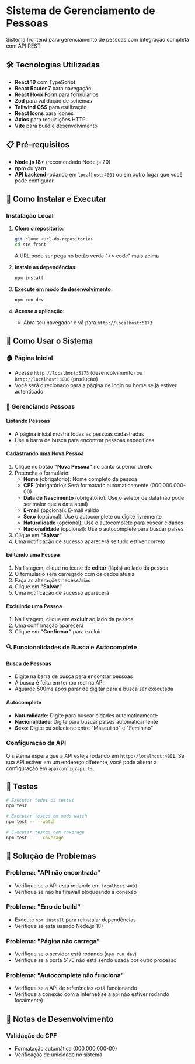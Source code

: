 # Sistema de Gerenciamento de Pessoas

Sistema frontend para gerenciamento de pessoas com integração completa com API REST.

## 🛠️ Tecnologias Utilizadas

- **React 19** com TypeScript
- **React Router 7** para navegação
- **React Hook Form** para formulários
- **Zod** para validação de schemas
- **Tailwind CSS** para estilização
- **React Icons** para ícones
- **Axios** para requisições HTTP
- **Vite** para build e desenvolvimento

## 📋 Pré-requisitos

- **Node.js 18+** (recomendado Node.js 20)
- **npm** ou **yarn**
- **API backend** rodando em `localhost:4001` ou em outro lugar que você pode configurar

## 🚀 Como Instalar e Executar

### Instalação Local

1. **Clone o repositório:**

   ```bash
   git clone <url-do-repositorio>
   cd ste-front
   ```

   A URL pode ser pega no botão verde "<> code" mais acima

2. **Instale as dependências:**

   ```bash
   npm install
   ```

3. **Execute em modo de desenvolvimento:**

   ```bash
   npm run dev
   ```

4. **Acesse a aplicação:**
   - Abra seu navegador e vá para `http://localhost:5173`

## 📖 Como Usar o Sistema

### 🏠 Página Inicial

- Acesse `http://localhost:5173` (desenvolvimento) ou `http://localhost:3000` (produção)
- Você será direcionado para a página de login ou home se já estiver autenticado

### 👥 Gerenciando Pessoas

#### **Listando Pessoas**

- A página inicial mostra todas as pessoas cadastradas
- Use a barra de busca para encontrar pessoas específicas

#### **Cadastrando uma Nova Pessoa**

1. Clique no botão **"Nova Pessoa"** no canto superior direito
2. Preencha o formulário:
   - **Nome** (obrigatório): Nome completo da pessoa
   - **CPF** (obrigatório): Será formatado automaticamente (000.000.000-00)
   - **Data de Nascimento** (obrigatório): Use o seletor de data(não pode ser maior que a data atual)
   - **E-mail** (opcional): E-mail válido
   - **Sexo** (opcional): Use o autocomplete ou digite livremente
   - **Naturalidade** (opcional): Use o autocomplete para buscar cidades
   - **Nacionalidade** (opcional): Use o autocomplete para buscar países
3. Clique em **"Salvar"**
4. Uma notificação de sucesso aparecerá se tudo estiver correto

#### **Editando uma Pessoa**

1. Na listagem, clique no ícone de **editar** (lápis) ao lado da pessoa
2. O formulário será carregado com os dados atuais
3. Faça as alterações necessárias
4. Clique em **"Salvar"**
5. Uma notificação de sucesso aparecerá

#### **Excluindo uma Pessoa**

1. Na listagem, clique em **excluir** ao lado da pessoa
2. Uma confirmação aparecerá
3. Clique em **"Confirmar"** para excluir

### 🔍 Funcionalidades de Busca e Autocomplete

#### **Busca de Pessoas**

- Digite na barra de busca para encontrar pessoas
- A busca é feita em tempo real na API
- Aguarde 500ms após parar de digitar para a busca ser executada

#### **Autocomplete**

- **Naturalidade**: Digite para buscar cidades automaticamente
- **Nacionalidade**: Digite para buscar países automaticamente
- **Sexo**: Digite ou selecione entre "Masculino" e "Feminino"

### Configuração da API

O sistema espera que a API esteja rodando em `http://localhost:4001`. Se sua API estiver em um endereço diferente, você pode alterar a configuração em `app/config/api.ts`.

## 🧪 Testes

```bash
# Executar todos os testes
npm test

# Executar testes em modo watch
npm test -- --watch

# Executar testes com coverage
npm test -- --coverage
```

## 🐛 Solução de Problemas

### Problema: "API não encontrada"

- Verifique se a API está rodando em `localhost:4001`
- Verifique se não há firewall bloqueando a conexão

### Problema: "Erro de build"

- Execute `npm install` para reinstalar dependências
- Verifique se está usando Node.js 18+

### Problema: "Página não carrega"

- Verifique se o servidor está rodando (`npm run dev`)
- Verifique se a porta 5173 não está sendo usada por outro processo

### Problema: "Autocomplete não funciona"

- Verifique se a API de referências está funcionando
- Verifique a conexão com a internet(se a api não estiver rodando localmente)

## 📝 Notas de Desenvolvimento

### Validação de CPF

- Formatação automática (000.000.000-00)
- Verificação de unicidade no sistema
